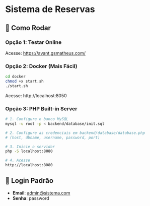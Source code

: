 # Sistema de Reservas

## 🚀 Como Rodar

### Opção 1: Testar Online
Acesse: https://avant.gsmatheus.com/

### Opção 2: Docker (Mais Fácil)
```bash
cd docker
chmod +x start.sh
./start.sh
```
Acesse: http://localhost:8050

### Opção 3: PHP Built-in Server
```bash
# 1. Configure o banco MySQL
mysql -u root -p < backend/database/init.sql

# 2. Configure as credenciais em backend/database/database.php
# (host, dbname, username, password, port)

# 3. Inicie o servidor
php -S localhost:8080

# 4. Acesse
http://localhost:8080
```

## 👤 Login Padrão
- **Email**: admin@sistema.com
- **Senha**: password
